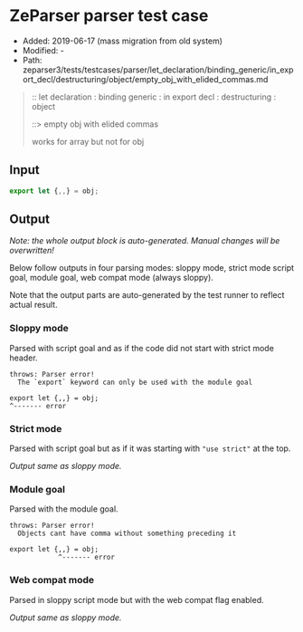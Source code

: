 # ZeParser parser test case

- Added: 2019-06-17 (mass migration from old system)
- Modified: -
- Path: zeparser3/tests/testcases/parser/let_declaration/binding_generic/in_export_decl/destructuring/object/empty_obj_with_elided_commas.md

> :: let declaration : binding generic : in export decl : destructuring : object
>
> ::> empty obj with elided commas
>
> works for array but not for obj

## Input

`````js
export let {,,} = obj;
`````

## Output

_Note: the whole output block is auto-generated. Manual changes will be overwritten!_

Below follow outputs in four parsing modes: sloppy mode, strict mode script goal, module goal, web compat mode (always sloppy).

Note that the output parts are auto-generated by the test runner to reflect actual result.

### Sloppy mode

Parsed with script goal and as if the code did not start with strict mode header.

`````
throws: Parser error!
  The `export` keyword can only be used with the module goal

export let {,,} = obj;
^------- error
`````

### Strict mode

Parsed with script goal but as if it was starting with `"use strict"` at the top.

_Output same as sloppy mode._

### Module goal

Parsed with the module goal.

`````
throws: Parser error!
  Objects cant have comma without something preceding it

export let {,,} = obj;
            ^------- error
`````


### Web compat mode

Parsed in sloppy script mode but with the web compat flag enabled.

_Output same as sloppy mode._
